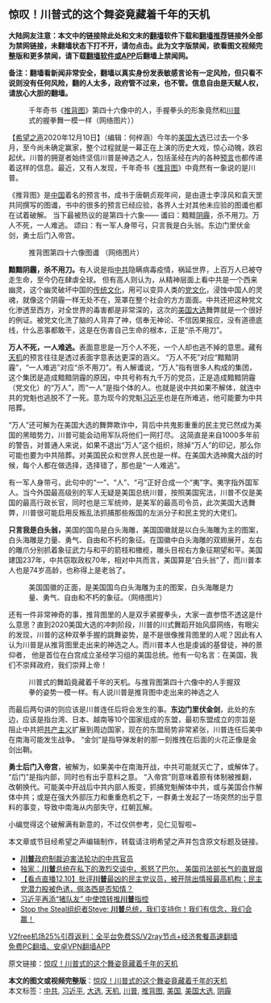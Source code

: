 <h2>惊叹！川普式的这个舞姿竟藏着千年的天机</h2> <p class="notice"><b>大陆网友注意：本文中的链接除此处和文末的<a href="https://github.com/bannedbook/fanqiang" >翻墙</a>软件下载和<a href="https://github.com/killgcd/justmysocks/blob/master/README.md">翻墙推荐</a>链接外全部为禁网链接，未翻墙状态下打不开，请勿点击。此为文字版禁闻，欲看图文视频完整版和更多禁闻，请下载<a href="https://github.com/bannedbook/fanqiang">翻墙软件或APP</a>后翻墙上禁闻网。</p><p>备注：翻墙看新闻非常安全，翻墙以真实身份发表敏感言论有一定风险，但只看不说则没有任何风险，翻的人太多，政府管不过来，也不管。信息自由是天赋人权，请放心大胆的翻墙。</b></p>  <div class="entry"> <figure><figcaption>千年奇书《<a href="https://www.bannedbook.org/bnews/tag/%e6%8e%a8%e8%83%8c%e5%9b%be/" class="st_tag internal_tag" rel="tag" title="标签 推背图 下的日志">推背图</a>》第四十六像中的人，手握拳头的形象竟然和<a href="https://www.bannedbook.org/bnews/tag/%e5%b7%9d%e6%99%ae/" class="st_tag internal_tag" rel="tag" title="标签 川普 下的日志">川普</a>式的握拳舞一模一样（网络图片））</figcaption></figure> <p>【<span class='wp_keywordlink_affiliate'><a href="https://www.soundofhope.org" title="希望之声" target="_blank">希望之声</a></span>2020年12月10日】（编辑：何梓涵）今年的<a href="https://www.bannedbook.org/bnews/tag/%e7%be%8e%e5%9b%bd/" class="st_tag internal_tag" rel="tag" title="标签 美国 下的日志">美国</a><a href="https://www.bannedbook.org/bnews/tag/%e5%a4%a7%e9%80%89/" class="st_tag internal_tag" rel="tag" title="标签 大选 下的日志">大选</a>已过去一个多月，至今尚未确定赢家，整个过程就是一幕正在上演的历史大戏，惊心动魄，跌宕起伏。川普的拥趸者始终坚信川普是神选之人，包括圣经在内的各种<span class='wp_keywordlink'><a href="https://www.bannedbook.org/forum5/" title="预言玄学禁书下载" rel="nofollow">预言</a></span>也都传递着这样的信息。最近，又有人发现，千年奇书《<span class='wp_keywordlink'><a href="https://www.bannedbook.org/forum5/topic98.html" title="推背图归序全解" target="_blank">推背图</a></span>》中竟然有一象说的是川普。</p> <p>《推背图》是<span class='wp_keywordlink_affiliate'><a href="https://www.bannedbook.org/" title="中国" target="_blank">中国</a></span>着名的预言书，成书于唐朝贞观年间，是由道士李淳风和袁天罡共同撰写的图谶，书中的很多的预言已经应验，各界人士对其他未应验的图谶也都在试着破解。 当下最被热议的是第四十六象—— 谶曰：黯黯<a href="https://www.bannedbook.org/bnews/tag/%e9%98%b4%e9%9c%be/" class="st_tag internal_tag" rel="tag" title="标签 阴霾 下的日志">阴霾</a>，杀不用刀。万人不死，一人难逃。 颂曰：有一军人身带弓，只言我是白头翁。东边门里伏金剑，勇士后门入帝宫。</p> <figure><figcaption>推背图第四十六像图谶 （网络图片）</figcaption></figure> <p><strong>黯黯阴霾，杀不用刀。</strong>有人说是指<a href="https://www.bannedbook.org/bnews/tag/%e4%b8%ad%e5%85%b1/" class="st_tag internal_tag" rel="tag" title="标签 中共 下的日志">中共</a>隐瞒病毒疫情，祸延世界，上百万人已被夺走生命，至今仍在肆虐全球。 但有高人则认为，从精神层面上看中共是一个西来幽灵，这个幽灵破坏中国的<span class='wp_keywordlink_affiliate'><a href="https://www.bannedbook.org/bnews/tculture/" title="传统文化" target="_blank">传统文化</a></span>，用可以变异人类的<span class='wp_keywordlink'><a href="https://www.bannedbook.org/forum2/topic3.html" title="《解体党文化》" target="_blank">党文化</a></span>，浸蚀中国人的灵魂，就像这个阴霾一样无处不在，笼罩在整个社会的方方面面。中共还把这种党文化渗透至西方，对全世界的毒害都是非常深的，这次的<a href="https://www.bannedbook.org/bnews/tag/%e7%be%8e%e5%9b%bd%e5%a4%a7%e9%80%89/" class="st_tag internal_tag" rel="tag" title="标签 美国大选 下的日志">美国大选</a>舞弊就是一个很好的例证。被党文化洗了脑的人背弃了神，信奉无神论、不信因果报应，没有道德底线，什么恶事都敢干，这是在伤害自己生命的根本，正是“杀不用刀”。</p>  <p><strong>万人不死，一人难逃。</strong>表面意思是一万个人不死，一个人却也逃不掉的意思。藏有<a href="https://www.bannedbook.org/bnews/tag/%e5%a4%a9%e6%9c%ba/" class="st_tag internal_tag" rel="tag" title="标签 天机 下的日志">天机</a>的预言往往是透过表面字意表达更深的涵义。 “万人不死”对应“黯黯阴霾”，“一人难逃”对应“杀不用刀”。有人解谶说，“万人”指有很多人构成的集团，这个集团是造成黯黯阴霾的原因，中共号称有九千万的党员，正是造成黯黯阴霾（党文化）的“万人”，而“一人”是指个体的人。也就是说中共如果不解体，就连中共的党魁也逃脱不了一死。意为现今的党魁<a href="https://www.bannedbook.org/bnews/tag/%e4%b9%a0%e8%bf%91%e5%b9%b3/" class="st_tag internal_tag" rel="tag" title="标签 习近平 下的日志">习近平</a>也是在所难逃，他可能要为中共陪葬。</p> <p>“万人”还可解为在美国大选的舞弊欺诈中，背后中共鬼影重重的民主党已然成为美国的黑暗势力，川普可能会动用军队将他们一网打尽。 这简直是​​来自1000多年前的警告，对普通人来说，如果不退出“万人”这个组织，除掉“万人”的印记，那么你可能也要为中共陪葬。对美国民众和世界人民也是一样。在美国大选神魔大战的时候，每个人都在做选择，选择错了，那也是“一人难逃”。</p> <p>有一军人身带弓，此句中的“一”、“人”、“弓”正好合成一个“夷”字。夷字指外国军人。当今外国最高级别的军人无疑是美国总统川普，按照美国宪法，川普不仅是美国的最高行政长官，同时也是三军统帅，是美军的最高司令员，此次美国大选舞弊，川普很可能启用反叛乱法抓捕那些叛国的左派分子和民主党的大佬们。</p>  <p><strong>只言我是白头翁，</strong>美国的国鸟是白头海雕，美国国徽就是以白头海雕为主的图案，白头海雕是力量、勇气、自由和不朽的象征。在国徽中白头海雕的双翅展开，左右的雕爪分别抓着象征武力与和平的箭枝和橄榄，雕头目视右方象征期望和平。美国建国237年，中共窃取政权70年，相对中共而言，美国算是“白头翁”了，而川普本人也是74岁高龄，也称得上是老翁了。</p> <figure><figcaption>美国国徽的正面，是美国国鸟白头海雕为主的图案，白头海雕是力量、勇气、自由和不朽的象征。（网络图片）</figcaption></figure> <p>还有一件非常神奇的事，推背图里的人是双手紧握拳头，大家一直参悟不透这是什么意思？直到2020美国大选的冲刺阶段，川普的川式舞蹈开始风靡网络，有眼尖的发现，川普的这种双拳手握的跳舞姿势，是不是很像推背图里的人呢？因此有人认为川普是从推背图里走出来的神选之人。而川普本人也是虔诚的基督徒，神的景仰者， 他是首位在白宫成立圣经学习组的美国总统。他有一句名言：在美国，我们不崇拜政府，我们崇拜上帝！</p> <figure><figcaption>川普式的舞蹈竟藏着千年的天机。与推背图第四十六像中的人手握双拳的姿势一模一样。有人说川普是推背图中走出来的神选之人</figcaption></figure> <p>而最后两句讲的则应该是川普连任后将会发生的事。<strong>东边门里伏金剑</strong>，此处的东边，应该是指台湾、日本、越南等10个国家组成的东盟，最初东盟成立的宗旨是阻止中共把<span class='wp_keywordlink'><a href="https://www.bannedbook.org/forum2/topic6177.html" title="《共产主义的终极目的》" target="_blank">共产主义</a></span>扩展到周边国家，现在的东盟局势非常紧张，川普连任后美中在南海可能发生战争。 “金剑”是指导弹发射的那一刻推拽在后面的火花正像是金剑出鞘。</p>  <p><strong>勇士后门入帝宫</strong>，被解为，如果美中在南海开战，中共可能就灭亡了，或解体了。 “后门”是指内部，同时也有出乎意料之意。 “入帝宫”则意味着原有体制被推翻，改朝换代。可能美中开战后中共内部人叛变，抓捕党魁解体中共，或与美国合作解体中共；或是在强大外部压力和重重危机之下，一群勇士发起了一场突然的出乎意料的事变，导致中南海从内部失守，红朝瓦解。</p> <p>小编觉得这个破解满有新意的，不过仅供参考，见仁见智啦~</p> <p>本文章或节目经希望之声编辑制作，转载请注明希望之声并包含原文标题及链接。</p>  <ul class='op-related-articles' title='相关阅读'> <li><a href='https://www.bannedbook.org/bnews/cbnews/20201211/1445571.html' target='_blank'><b>川普</b>政府制裁迫害法轮功的中共官员</a></li> <li><a href='https://www.bannedbook.org/bnews/cnnews/20201211/1445566.html' target='_blank'>独家：<b>川普</b>总统在私下的激烈交谈中，惹怒了巴尔， 美国司法部长气的直冒烟</a></li> <li><a href='https://www.bannedbook.org/bnews/bannedvideo/20201211/1445562.html' target='_blank'>【看点直播12.10】批评<b>川普</b>最凶的民主党议员，被开除出情报最高机构；民主党潜力股被色诱，佩洛西是否知情？</a></li> <li><a href='https://www.bannedbook.org/bnews/cbnews/20201211/1445555.html' target='_blank'>习近平再添“猪队友” 中使馆转推<b>川普</b>指控</a></li> <li><a href='https://www.bannedbook.org/bnews/bannedvideo/20201211/1445549.html' target='_blank'>Stop the Steal组织者Steve: <b>川普</b>总统，我们支持你！我们有信念，我们会赢！</a></li> </ul> <p class="texttj"> <a href="https://github.com/bannedbook/fanqiang/wiki/V2ray%E6%9C%BA%E5%9C%BA" target="_blank">V2free机场25%引荐返利：全平台免费SS/V2ray节点+经济套餐高速翻墙</a><br/> <a href="https://github.com/bannedbook/fanqiang/wiki/%E7%A6%81%E9%97%BB%E7%BD%91%E5%AE%89%E5%8D%93%E7%BF%BB%E5%A2%99%E6%96%B0%E9%97%BBAPP" target="_blank">免费PC翻墙、安卓VPN翻墙APP</a></p><p>原文链接：<a class="src_link"  href="https://www.soundofhope.org/post/452377" target="_blank">惊叹！川普式的这个舞姿竟藏着千年的天机</a></p><a name='sharetosocial'></a>       <div><b>本文的图文或视频完整版</b>：<a href='https://www.bannedbook.org/bnews/comments/20201211/1445595.html'>惊叹！川普式的这个舞姿竟藏着千年的天机</a></div>  </div><!--END ENTRY--> <div class="postfooter"> <div>本文标签：<a href="https://www.bannedbook.org/bnews/tag/%e4%b8%ad%e5%85%b1/" rel="tag">中共</a>, <a href="https://www.bannedbook.org/bnews/tag/%e4%b9%a0%e8%bf%91%e5%b9%b3/" rel="tag">习近平</a>, <a href="https://www.bannedbook.org/bnews/tag/%e5%a4%a7%e9%80%89/" rel="tag">大选</a>, <a href="https://www.bannedbook.org/bnews/tag/%e5%a4%a9%e6%9c%ba/" rel="tag">天机</a>, <a href="https://www.bannedbook.org/bnews/tag/%e5%b7%9d%e6%99%ae/" rel="tag">川普</a>, <a href="https://www.bannedbook.org/bnews/tag/%e6%8e%a8%e8%83%8c%e5%9b%be/" rel="tag">推背图</a>, <a href="https://www.bannedbook.org/bnews/tag/%e7%be%8e%e5%9b%bd/" rel="tag">美国</a>, <a href="https://www.bannedbook.org/bnews/tag/%e7%be%8e%e5%9b%bd%e5%a4%a7%e9%80%89/" rel="tag">美国大选</a>, <a href="https://www.bannedbook.org/bnews/tag/%e9%98%b4%e9%9c%be/" rel="tag">阴霾</a></div>  </div><!--END POSTFOOTER--> 